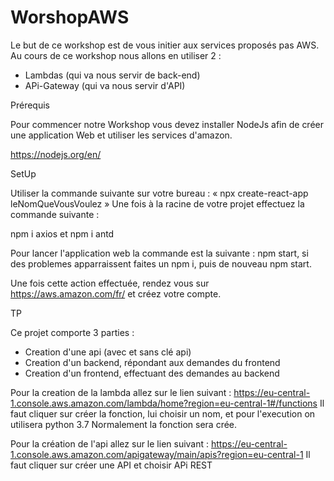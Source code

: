 # WorshopAWS
Le but de ce workshop est de vous initier aux services proposés pas AWS.
Au cours de ce workshop nous allons en utiliser 2 :
- Lambdas (qui va nous servir de back-end)
- APi-Gateway (qui va nous servir d'API)

Prérequis

Pour commencer notre Workshop vous devez installer NodeJs afin de créer une application Web et utiliser les services d'amazon.

https://nodejs.org/en/

SetUp

Utiliser la commande suivante sur votre bureau : « npx create-react-app leNomQueVousVoulez »
Une fois à la racine de votre projet effectuez la commande suivante :

npm i axios et npm i antd

Pour lancer l'application web la commande est la suivante : npm start,
si des problemes apparraissent faites un npm i, puis de nouveau npm start.

Une fois cette action effectuée, rendez vous sur https://aws.amazon.com/fr/ et créez votre compte.

TP

Ce projet comporte 3 parties :
- Creation d'une api (avec et sans clé api)
- Creation d'un backend, répondant aux demandes du frontend
- Creation d'un frontend, effectuant des demandes au backend

Pour la creation de la lambda allez sur le lien suivant : 
https://eu-central-1.console.aws.amazon.com/lambda/home?region=eu-central-1#/functions
Il faut cliquer sur créer la fonction, lui choisir un nom, et pour l'execution on utilisera python 3.7
Normalement la fonction sera crée.

Pour la création de l'api allez sur le lien suivant : 
https://eu-central-1.console.aws.amazon.com/apigateway/main/apis?region=eu-central-1
Il faut cliquer sur créer une API et choisir APi REST

